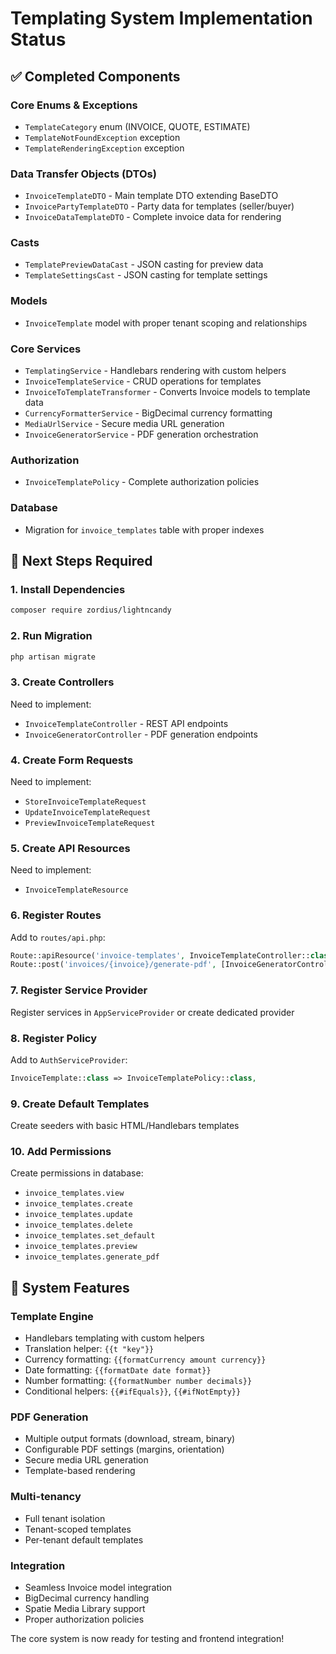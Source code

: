 # Templating System Implementation Status

## ✅ Completed Components

### Core Enums & Exceptions
- `TemplateCategory` enum (INVOICE, QUOTE, ESTIMATE)
- `TemplateNotFoundException` exception
- `TemplateRenderingException` exception

### Data Transfer Objects (DTOs)
- `InvoiceTemplateDTO` - Main template DTO extending BaseDTO
- `InvoicePartyTemplateDTO` - Party data for templates (seller/buyer)
- `InvoiceDataTemplateDTO` - Complete invoice data for rendering

### Casts
- `TemplatePreviewDataCast` - JSON casting for preview data
- `TemplateSettingsCast` - JSON casting for template settings

### Models
- `InvoiceTemplate` model with proper tenant scoping and relationships

### Core Services
- `TemplatingService` - Handlebars rendering with custom helpers
- `InvoiceTemplateService` - CRUD operations for templates
- `InvoiceToTemplateTransformer` - Converts Invoice models to template data
- `CurrencyFormatterService` - BigDecimal currency formatting
- `MediaUrlService` - Secure media URL generation
- `InvoiceGeneratorService` - PDF generation orchestration

### Authorization
- `InvoiceTemplatePolicy` - Complete authorization policies

### Database
- Migration for `invoice_templates` table with proper indexes

## 🔧 Next Steps Required

### 1. Install Dependencies
```bash
composer require zordius/lightncandy
```

### 2. Run Migration
```bash
php artisan migrate
```

### 3. Create Controllers
Need to implement:
- `InvoiceTemplateController` - REST API endpoints
- `InvoiceGeneratorController` - PDF generation endpoints

### 4. Create Form Requests
Need to implement:
- `StoreInvoiceTemplateRequest`
- `UpdateInvoiceTemplateRequest`
- `PreviewInvoiceTemplateRequest`

### 5. Create API Resources
Need to implement:
- `InvoiceTemplateResource`

### 6. Register Routes
Add to `routes/api.php`:
```php
Route::apiResource('invoice-templates', InvoiceTemplateController::class);
Route::post('invoices/{invoice}/generate-pdf', [InvoiceGeneratorController::class, 'generate']);
```

### 7. Register Service Provider
Register services in `AppServiceProvider` or create dedicated provider

### 8. Register Policy
Add to `AuthServiceProvider`:
```php
InvoiceTemplate::class => InvoiceTemplatePolicy::class,
```

### 9. Create Default Templates
Create seeders with basic HTML/Handlebars templates

### 10. Add Permissions
Create permissions in database:
- `invoice_templates.view`
- `invoice_templates.create`
- `invoice_templates.update`
- `invoice_templates.delete`
- `invoice_templates.set_default`
- `invoice_templates.preview`
- `invoice_templates.generate_pdf`

## 🎯 System Features

### Template Engine
- Handlebars templating with custom helpers
- Translation helper: `{{t "key"}}`
- Currency formatting: `{{formatCurrency amount currency}}`
- Date formatting: `{{formatDate date format}}`
- Number formatting: `{{formatNumber number decimals}}`
- Conditional helpers: `{{#ifEquals}}`, `{{#ifNotEmpty}}`

### PDF Generation
- Multiple output formats (download, stream, binary)
- Configurable PDF settings (margins, orientation)
- Secure media URL generation
- Template-based rendering

### Multi-tenancy
- Full tenant isolation
- Tenant-scoped templates
- Per-tenant default templates

### Integration
- Seamless Invoice model integration
- BigDecimal currency handling
- Spatie Media Library support
- Proper authorization policies

The core system is now ready for testing and frontend integration! 
